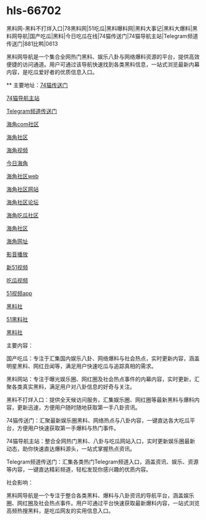 # hls-66702
黑料网-黑料不打烊入口|78黑料网|51吃瓜|黑料曝料网|黑料大事记|黑料大爆料|黑料网导航|国产吃瓜|黑料|今日吃瓜在线|74猫传送门|74猫导航主站|Telegram频道传送门|881比鸭|0613

黑料网导航是一个集合全网热门黑料、娱乐八卦与网络爆料资源的平台，提供高效便捷的访问通道。用户可通过该导航快速找到各类黑料信息，一站式浏览最新内幕内容，是吃瓜爱好者的优质信息入口。

** 主要地址：<a href="https://74mao.com/">74猫传送门</a>

<a href="https://74mao.com/">74猫导航主站</a>

<a href="https://74mao.com/">Telegram频道传送门</a>

<a href="https://hj-219.pages.dev/">海角com社区</a>

<a href="https://hj-224.pages.dev/">海角社区</a>

<a href="https://hj-225.pages.dev/">海角视频</a>

<a href="https://hj-229.pages.dev/">今日海角</a>

<a href="https://hj-230.pages.dev/">海角社区web</a>

<a href="https://hj-233.pages.dev/">海角社区网站</a>

<a href="https://hj-235.pages.dev/">海角社区论坛</a>

<a href="https://hj-237.pages.dev/">海角吃瓜社区</a>

<a href="https://hj-241.pages.dev/">海角社区</a>

<a href="https://hj-244.pages.dev/">海角网址</a>

<a href="https://hj-177.pages.dev/">影音播放</a>

<a href="https://hj-188.pages.dev/">新51视频</a>

<a href="https://hj-193.pages.dev/">吃瓜视频</a>

<a href="https://hj-195.pages.dev/">51视频app</a>

<a href="https://hls-15.pages.dev/">黑料社</a>

<a href="https://hls-17.pages.dev/">51黑料社</a>

<a href="https://hls-19.pages.dev/">黑料社</a>

主要内容：

国产吃瓜：专注于汇集国内娱乐八卦、网络爆料与社会热点，实时更新内容，涵盖明星黑料、网红丑闻等，满足用户快速吃瓜与追踪真相的需求。

黑料网站：专注于曝光娱乐圈、网红圈及社会热点事件的内幕内容，实时更新，汇聚各类真实黑料，满足用户对八卦信息的好奇与关注。

黑料不打烊入口：提供全天候访问服务，汇集娱乐圈、网红圈等最新黑料与爆料内容，更新迅速，方便用户随时随地获取第一手八卦资讯。

74猫传送门：汇聚最新娱乐圈黑料、网络热点与八卦内容，一键直达各大吃瓜平台，方便用户快速获取第一手爆料与热门事件。

74猫导航主站：整合全网热门黑料、八卦与吃瓜网站入口，实时更新娱乐圈最新动态，助你快速直达爆料源头，一站式掌握热点资讯。

Telegram频道传送门：汇集各类热门Telegram频道入口，涵盖资讯、娱乐、资源等内容，一键直达精彩频道，轻松发现你感兴趣的优质内容。

社会影响：

黑料网导航是一个专注于整合各类黑料、爆料与八卦资讯的导航平台，涵盖娱乐圈、网红圈及社会热点事件。用户可通过平台快速获取最新爆料内容，一站式浏览高频热搜黑料，是吃瓜网友的实用信息入口。
